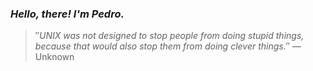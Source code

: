 ### *Hello, there! I'm Pedro.*
> ″*UNIX was not designed to stop people from doing stupid things, because that would also stop them from doing clever things.*″
 — Unknown
